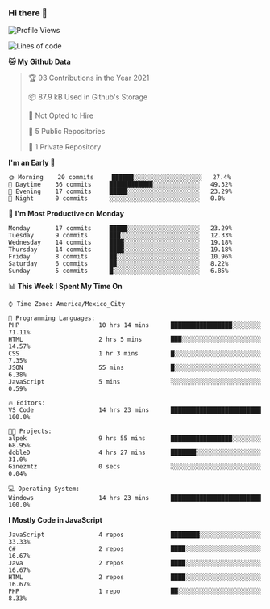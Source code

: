 ### Hi there 👋

<!--START_SECTION:waka-->
![Profile Views](http://img.shields.io/badge/Profile%20Views-0-blue)

![Lines of code](https://img.shields.io/badge/From%20Hello%20World%20I%27ve%20Written-1.8%20million%20lines%20of%20code-blue)

**🐱 My Github Data** 

> 🏆 93 Contributions in the Year 2021
 > 
> 📦 87.9 kB Used in Github's Storage 
 > 
> 🚫 Not Opted to Hire
 > 
> 📜 5 Public Repositories 
 > 
> 🔑 1 Private Repository 
 > 
**I'm an Early 🐤** 

```text
🌞 Morning    20 commits     ██████░░░░░░░░░░░░░░░░░░░   27.4% 
🌆 Daytime    36 commits     ████████████░░░░░░░░░░░░░   49.32% 
🌃 Evening    17 commits     █████░░░░░░░░░░░░░░░░░░░░   23.29% 
🌙 Night      0 commits      ░░░░░░░░░░░░░░░░░░░░░░░░░   0.0%

```
📅 **I'm Most Productive on Monday** 

```text
Monday       17 commits     █████░░░░░░░░░░░░░░░░░░░░   23.29% 
Tuesday      9 commits      ███░░░░░░░░░░░░░░░░░░░░░░   12.33% 
Wednesday    14 commits     ████░░░░░░░░░░░░░░░░░░░░░   19.18% 
Thursday     14 commits     ████░░░░░░░░░░░░░░░░░░░░░   19.18% 
Friday       8 commits      ██░░░░░░░░░░░░░░░░░░░░░░░   10.96% 
Saturday     6 commits      ██░░░░░░░░░░░░░░░░░░░░░░░   8.22% 
Sunday       5 commits      █░░░░░░░░░░░░░░░░░░░░░░░░   6.85%

```


📊 **This Week I Spent My Time On** 

```text
⌚︎ Time Zone: America/Mexico_City

💬 Programming Languages: 
PHP                      10 hrs 14 mins      █████████████████░░░░░░░░   71.11% 
HTML                     2 hrs 5 mins        ███░░░░░░░░░░░░░░░░░░░░░░   14.57% 
CSS                      1 hr 3 mins         █░░░░░░░░░░░░░░░░░░░░░░░░   7.35% 
JSON                     55 mins             █░░░░░░░░░░░░░░░░░░░░░░░░   6.38% 
JavaScript               5 mins              ░░░░░░░░░░░░░░░░░░░░░░░░░   0.59%

🔥 Editors: 
VS Code                  14 hrs 23 mins      █████████████████████████   100.0%

🐱‍💻 Projects: 
alpek                    9 hrs 55 mins       █████████████████░░░░░░░░   68.95% 
dobleD                   4 hrs 27 mins       ███████░░░░░░░░░░░░░░░░░░   31.0% 
Ginezmtz                 0 secs              ░░░░░░░░░░░░░░░░░░░░░░░░░   0.04%

💻 Operating System: 
Windows                  14 hrs 23 mins      █████████████████████████   100.0%

```

**I Mostly Code in JavaScript** 

```text
JavaScript               4 repos             ████████░░░░░░░░░░░░░░░░░   33.33% 
C#                       2 repos             ████░░░░░░░░░░░░░░░░░░░░░   16.67% 
Java                     2 repos             ████░░░░░░░░░░░░░░░░░░░░░   16.67% 
HTML                     2 repos             ████░░░░░░░░░░░░░░░░░░░░░   16.67% 
PHP                      1 repo              ██░░░░░░░░░░░░░░░░░░░░░░░   8.33%

```



<!--END_SECTION:waka-->

<!--
**JorgeGinez/JorgeGinez** is a ✨ _special_ ✨ repository because its `README.md` (this file) appears on your GitHub profile.

Here are some ideas to get you started:

- 🔭 I’m currently working on ...
- 🌱 I’m currently learning ...
- 👯 I’m looking to collaborate on ...
- 🤔 I’m looking for help with ...
- 💬 Ask me about ...
- 📫 How to reach me: ...
- 😄 Pronouns: ...
- ⚡ Fun fact: ...
-->
